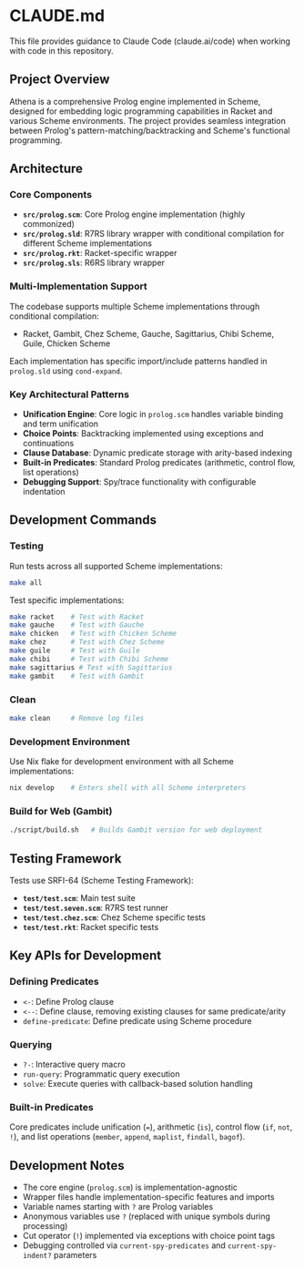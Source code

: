 # CLAUDE.md

This file provides guidance to Claude Code (claude.ai/code) when working with code in this repository.

## Project Overview

Athena is a comprehensive Prolog engine implemented in Scheme, designed for embedding logic programming capabilities in Racket and various Scheme environments. The project provides seamless integration between Prolog's pattern-matching/backtracking and Scheme's functional programming.

## Architecture

### Core Components

- **`src/prolog.scm`**: Core Prolog engine implementation (highly commonized)
- **`src/prolog.sld`**: R7RS library wrapper with conditional compilation for different Scheme implementations
- **`src/prolog.rkt`**: Racket-specific wrapper  
- **`src/prolog.sls`**: R6RS library wrapper

### Multi-Implementation Support

The codebase supports multiple Scheme implementations through conditional compilation:
- Racket, Gambit, Chez Scheme, Gauche, Sagittarius, Chibi Scheme, Guile, Chicken Scheme

Each implementation has specific import/include patterns handled in `prolog.sld` using `cond-expand`.

### Key Architectural Patterns

- **Unification Engine**: Core logic in `prolog.scm` handles variable binding and term unification
- **Choice Points**: Backtracking implemented using exceptions and continuations  
- **Clause Database**: Dynamic predicate storage with arity-based indexing
- **Built-in Predicates**: Standard Prolog predicates (arithmetic, control flow, list operations)
- **Debugging Support**: Spy/trace functionality with configurable indentation

## Development Commands

### Testing
Run tests across all supported Scheme implementations:
```bash
make all
```

Test specific implementations:
```bash
make racket    # Test with Racket
make gauche    # Test with Gauche  
make chicken   # Test with Chicken Scheme
make chez      # Test with Chez Scheme
make guile     # Test with Guile
make chibi     # Test with Chibi Scheme
make sagittarius # Test with Sagittarius
make gambit    # Test with Gambit
```

### Clean
```bash
make clean     # Remove log files
```

### Development Environment
Use Nix flake for development environment with all Scheme implementations:
```bash
nix develop    # Enters shell with all Scheme interpreters
```

### Build for Web (Gambit)
```bash
./script/build.sh   # Builds Gambit version for web deployment
```

## Testing Framework

Tests use SRFI-64 (Scheme Testing Framework):
- **`test/test.scm`**: Main test suite 
- **`test/test.seven.scm`**: R7RS test runner
- **`test/test.chez.scm`**: Chez Scheme specific tests
- **`test/test.rkt`**: Racket specific tests

## Key APIs for Development

### Defining Predicates
- `<-`: Define Prolog clause
- `<--`: Define clause, removing existing clauses for same predicate/arity
- `define-predicate`: Define predicate using Scheme procedure

### Querying
- `?-`: Interactive query macro
- `run-query`: Programmatic query execution
- `solve`: Execute queries with callback-based solution handling

### Built-in Predicates
Core predicates include unification (`=`), arithmetic (`is`), control flow (`if`, `not`, `!`), and list operations (`member`, `append`, `maplist`, `findall`, `bagof`).

## Development Notes

- The core engine (`prolog.scm`) is implementation-agnostic
- Wrapper files handle implementation-specific features and imports
- Variable names starting with `?` are Prolog variables
- Anonymous variables use `?` (replaced with unique symbols during processing)
- Cut operator (`!`) implemented via exceptions with choice point tags
- Debugging controlled via `current-spy-predicates` and `current-spy-indent?` parameters